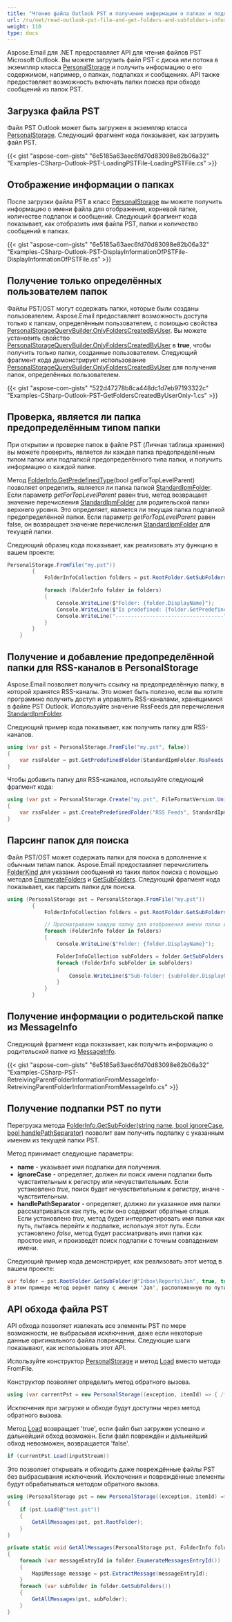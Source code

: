 ```yaml
---
title: "Чтение файла Outlook PST и получение информации о папках и подпапках"
url: /ru/net/read-outlook-pst-file-and-get-folders-and-subfolders-information/
weight: 110
type: docs
---
```


Aspose.Email для .NET предоставляет API для чтения файлов PST Microsoft Outlook. Вы можете загрузить файл PST с диска или потока в экземпляр класса [PersonalStorage](https://reference.aspose.com/email/net/aspose.email.storage.pst/personalstorage/) и получить информацию о его содержимом, например, о папках, подпапках и сообщениях. API также предоставляет возможность включать папки поиска при обходе сообщений из папок PST.

## **Загрузка файла PST**

Файл PST Outlook может быть загружен в экземпляр класса [PersonalStorage](https://reference.aspose.com/email/net/aspose.email.storage.pst/personalstorage/). Следующий фрагмент кода показывает, как загрузить файл PST.

{{< gist "aspose-com-gists" "6e5185a63aec6fd70d83098e82b06a32" "Examples-CSharp-Outlook-PST-LoadingPSTFile-LoadingPSTFile.cs" >}}

## **Отображение информации о папках**

После загрузки файла PST в класс [PersonalStorage](https://reference.aspose.com/email/net/aspose.email.storage.pst/personalstorage/) вы можете получить информацию о имени файла для отображения, корневой папке, количестве подпапок и сообщений. Следующий фрагмент кода показывает, как отобразить имя файла PST, папки и количество сообщений в папках.

{{< gist "aspose-com-gists" "6e5185a63aec6fd70d83098e82b06a32" "Examples-CSharp-Outlook-PST-DisplayInformationOfPSTFile-DisplayInformationOfPSTFile.cs" >}}

## **Получение только определённых пользователем папок**

Файлы PST/OST могут содержать папки, которые были созданы пользователем. Aspose.Email предоставляет возможность доступа только к папкам, определённым пользователем, с помощью свойства [PersonalStorageQueryBuilder.OnlyFoldersCreatedByUser](https://reference.aspose.com/email/net/aspose.email.storage.pst/personalstoragequerybuilder/onlyfolderscreatedbyuser/). Вы можете установить свойство [PersonalStorageQueryBuilder.OnlyFoldersCreatedByUser](https://reference.aspose.com/email/net/aspose.email.storage.pst/personalstoragequerybuilder/onlyfolderscreatedbyuser/) в **true**, чтобы получить только папки, созданные пользователем. Следующий фрагмент кода демонстрирует использование [PersonalStorageQueryBuilder.OnlyFoldersCreatedByUser](https://reference.aspose.com/email/net/aspose.email.storage.pst/personalstoragequerybuilder/onlyfolderscreatedbyuser/) для получения папок, определённых пользователем.

{{< gist "aspose-com-gists" "522d47278b8ca448dc1d7eb97193322c" "Examples-CSharp-Outlook-PST-GetFoldersCreatedByUserOnly-1.cs" >}}

## **Проверка, является ли папка предопределённым типом папки**

При открытии и проверке папок в файле PST (Личная таблица хранения) вы можете проверить, является ли каждая папка предопределённым типом папки или подпапкой предопределённого типа папки, и получить информацию о каждой папке.

Метод [FolderInfo.GetPredefinedType](https://reference.aspose.com/email/net/aspose.email.storage.pst/folderinfo/getpredefinedtype/#folderinfogetpredefinedtype-method)(bool getForTopLevelParent) позволяет определить, является ли папка папкой [StandardIpmFolder](https://reference.aspose.com/email/net/aspose.email.storage.pst/standardipmfolder/). Если параметр *getForTopLevelParent* равен true, метод возвращает значение перечисления [StandardIpmFolder](https://reference.aspose.com/email/net/aspose.email.storage.pst/standardipmfolder/) для родительской папки верхнего уровня. Это определяет, является ли текущая папка подпапкой предопределённой папки. Если параметр *getForTopLevelParent* равен false, он возвращает значение перечисления [StandardIpmFolder](https://reference.aspose.com/email/net/aspose.email.storage.pst/standardipmfolder/) для текущей папки.

Следующий образец кода показывает, как реализовать эту функцию в вашем проекте:

```cs
PersonalStorage.FromFile("my.pst"))
        {
            FolderInfoCollection folders = pst.RootFolder.GetSubFolders();

            foreach (FolderInfo folder in folders)
            {
                Console.WriteLine($"Folder: {folder.DisplayName}");
                Console.WriteLine($"Is predefined: {folder.GetPredefinedType(false) != StandardIpmFolder.Unspecified}");
                Console.WriteLine("-----------------------------------");
            }
        }
    }
```
## **Получение и добавление предопределённой папки для RSS-каналов в PersonalStorage**

Aspose.Email позволяет получить ссылку на предопределённую папку, в которой хранятся RSS-каналы. Это может быть полезно, если вы хотите программно получить доступ и управлять RSS-каналами, хранящимися в файле PST Outlook. Используйте значение RssFeeds для перечисления [StandardIpmFolder](https://reference.aspose.com/email/net/aspose.email.storage.pst/standardipmfolder/#standardipmfolder-enumeration).

Следующий пример кода показывает, как получить папку для RSS-каналов.

```cs
using (var pst = PersonalStorage.FromFile("my.pst", false))
{
    var rssFolder = pst.GetPredefinedFolder(StandardIpmFolder.RssFeeds);
}
```

Чтобы добавить папку для RSS-каналов, используйте следующий фрагмент кода:

```cs
using (var pst = PersonalStorage.Create("my.pst", FileFormatVersion.Unicode))
{
    var rssFolder = pst.CreatePredefinedFolder("RSS Feeds", StandardIpmFolder.RssFeeds);
}
```

## **Парсинг папок для поиска**

Файл PST/OST может содержать папки для поиска в дополнение к обычным типам папок. Aspose.Email предоставляет перечислитель [FolderKind](https://reference.aspose.com/email/net/aspose.email.storage.pst/folderkind/) для указания сообщений из таких папок поиска с помощью методов [EnumerateFolders](https://reference.aspose.com/email/net/aspose.email.storage.pst/folderinfo/enumeratefolders/#enumeratefolders/) и [GetSubFolders](https://reference.aspose.com/email/net/aspose.email.storage.pst/folderinfo/getsubfolders/#getsubfolders/). Следующий фрагмент кода показывает, как парсить папки для поиска.

```cs
using (PersonalStorage pst = PersonalStorage.FromFile("my.pst"))
        {
            FolderInfoCollection folders = pst.RootFolder.GetSubFolders(FolderKind.Search | FolderKind.Normal);

            // Просматриваем каждую папку для отображения имени папки и количества сообщений
            foreach (FolderInfo folder in folders)
            {
                Console.WriteLine($"Folder: {folder.DisplayName}");

                FolderInfoCollection subFolders = folder.GetSubFolders(FolderKind.Search | FolderKind.Normal);
                foreach (FolderInfo subFolder in subFolders)
                {
                    Console.WriteLine($"Sub-folder: {subFolder.DisplayName}");
                }
            }
        }
```

## **Получение информации о родительской папке из MessageInfo**

Следующий фрагмент кода показывает, как получить информацию о родительской папке из [MessageInfo](https://reference.aspose.com/email/net/aspose.email.storage.pst/messageinfo/).

{{< gist "aspose-com-gists" "6e5185a63aec6fd70d83098e82b06a32" "Examples-CSharp-PST-RetreivingParentFolderInformationFromMessageInfo-RetreivingParentFolderInformationFromMessageInfo.cs" >}}

## **Получение подпапки PST по пути**

Перегрузка метода [FolderInfo.GetSubFolder(string name, bool ignoreCase, bool handlePathSeparator)](https://reference.aspose.com/email/net/aspose.email.storage.pst/folderinfo/getsubfolder/#getsubfolder_2) позволит вам получить подпапку с указанным именем из текущей папки PST.

Метод принимает следующие параметры:

- **name** - указывает имя подпапки для получения.
- **ignoreCase** - определяет, должен ли поиск имени подпапки быть чувствительным к регистру или нечувствительным. Если установлено *true*, поиск будет нечувствительным к регистру, иначе - чувствительным.
- **handlePathSeparator** - определяет, должно ли указанное имя папки рассматриваться как путь, если оно содержит обратные слэши. Если установлено *true*, метод будет интерпретировать имя папки как путь, пытаясь перейти к подпапке, используя этот путь. Если установлено *false*, метод будет рассматривать имя папки как простое имя, и произведёт поиск подпапки с точным совпадением имени.
  
Следующий пример кода демонстрирует, как реализовать этот метод в вашем проекте:

```cs
var folder = pst.RootFolder.GetSubFolder(@"Inbox\Reports\Jan", true, true);
В этом примере метод вернёт папку с именем 'Jan', расположенную по пути Inbox\Reports\ относительно корневой папки.
```

## **API обхода файла PST**

API обхода позволяет извлекать все элементы PST по мере возможности, не выбрасывая исключения, даже если некоторые данные оригинального файла повреждены. Следующие шаги показывают, как использовать этот API.

Используйте конструктор [PersonalStorage](https://reference.aspose.com/email/net/aspose.email.storage.pst/personalstorage/) и метод [Load](https://reference.aspose.com/email/net/aspose.email.storage.pst/personalstorage/load/) вместо метода FromFile.

Конструктор позволяет определить метод обратного вызова.

```csharp
using (var currentPst = new PersonalStorage((exception, itemId) => { /* Код обработки исключений. */ }))
```

Исключения при загрузке и обходе будут доступны через метод обратного вызова.

Метод [Load](https://reference.aspose.com/email/net/aspose.email.storage.pst/personalstorage/load/) возвращает 'true', если файл был загружен успешно и дальнейший обход возможен. Если файл повреждён и дальнейший обход невозможен, возвращается 'false'.

```csharp
if (currentPst.Load(inputStream))
```

Это позволяет открывать и обходить даже повреждённые файлы PST без выбрасывания исключений. Исключения и повреждённые элементы будут обрабатываться методом обратного вызова.

```csharp
using (PersonalStorage pst = new PersonalStorage((exception, itemId) => { /* Код обработки исключений. */ }))
{
    if (pst.Load(@"test.pst"))
	{
		GetAllMessages(pst, pst.RootFolder);
	}
}

private static void GetAllMessages(PersonalStorage pst, FolderInfo folder)
{
    foreach (var messageEntryId in folder.EnumerateMessagesEntryId())
    {
        MapiMessage message = pst.ExtractMessage(messageEntryId);
    }
    foreach (var subFolder in folder.GetSubFolders())
    {
        GetAllMessages(pst, subFolder);
    }
}
```